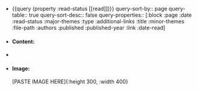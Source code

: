- {{query (property :read-status [[read]])}}
  query-sort-by:: page
  query-table:: true
  query-sort-desc:: false
  query-properties:: [:block :page :date :read-status :major-themes :type :additional-links :title :minor-themes :file-path :authors :published :published-year :link :date-read]
- #### Content:
-
- #### Image:
  [PASTE IMAGE HERE]{:height 300, :width 400}